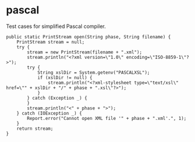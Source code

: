 pascal
======

Test cases for simplified Pascal compiler.

    public static PrintStream open(String phase, String filename) {
		PrintStream stream = null;
		try {
			stream = new PrintStream(filename + ".xml");
			stream.println("<?xml version=\"1.0\" encoding=\"ISO-8859-1\"?>");
			try {
				String xslDir = System.getenv("PASCALXSL");
				if (xslDir != null) {
					stream.println("<?xml-stylesheet type=\"text/xsl\" href=\"" + xslDir + "/" + phase + ".xsl\"?>");
				}
			} catch (Exception _) {
			}
			stream.println("<" + phase + ">");
		} catch (IOException _) {
			Report.error("Cannot open XML file '" + phase + ".xml'.", 1);
		}
		return stream;
	}